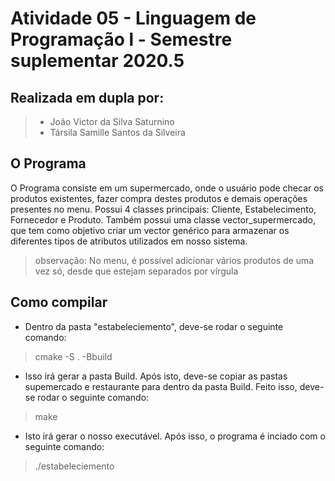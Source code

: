 # Atividade 05 - Linguagem de Programação l - Semestre suplementar 2020.5
## Realizada em dupla por:
> - João Victor da Silva Saturnino
> - Társila Samille Santos da Silveira
## O Programa
O Programa consiste em um supermercado, onde o usuário pode checar os produtos existentes, fazer compra destes produtos e demais operações presentes no menu. Possui 4 classes principais: Cliente, Estabelecimento, Fornecedor e Produto. Também possui uma classe vector_supermercado, que tem como objetivo criar um vector genérico para armazenar os diferentes tipos de atributos utilizados em nosso sistema.
 >observação: No menu, é possível adicionar vários produtos de uma vez só, desde que estejam separados por vírgula 

## Como compilar
- Dentro da pasta "estabeleciemento", deve-se rodar o seguinte comando:
 > cmake -S . -Bbuild
- Isso irá gerar a pasta Build. Após isto, deve-se copiar as pastas supemercado e restaurante para dentro da pasta Build. Feito isso, deve-se rodar o seguinte comando:
 > make
- Isto irá gerar o nosso executável. Após isso, o programa é inciado com o seguinte comando:
 > ./estabeleciemento